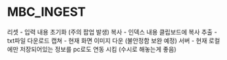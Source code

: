 # MBC_INGEST

리셋 - 입력 내용 초기화 (주의 팝업 발생)
복사 - 인덱스 내용 클립보드에 복사
추출 - txt파일 다운로드
캡쳐 - 현재 화면 이미지 다운 (불안정함 보완 예정)
서버 - 현재 로컬에만 저장되어있는 정보를 pc로도 연동 시킴 (수시로 해놓는게 좋음)
